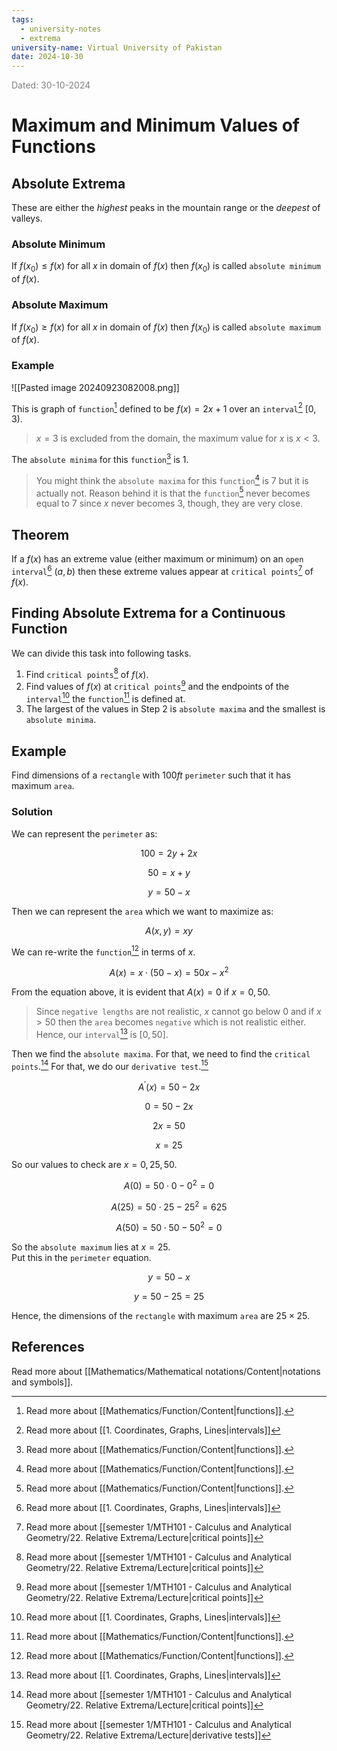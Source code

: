 ```yaml
---
tags:
  - university-notes
  - extrema
university-name: Virtual University of Pakistan
date: 2024-10-30
---
```


<span style="color: gray;">Dated: 30-10-2024</span>

# Maximum and Minimum Values of Functions

## Absolute Extrema

These are either the _highest_ peaks in the mountain range or the _deepest_ of valleys.

### Absolute Minimum

If $f(x_0) \le f(x)$ for all $x$ in domain of $f(x)$ then $f(x_0)$ is called `absolute minimum` of $f(x)$.

### Absolute Maximum

If $f(x_0) \ge f(x)$ for all $x$ in domain of $f(x)$ then $f(x_0)$ is called `absolute maximum` of $f(x)$.

### Example

![[Pasted image 20240923082008.png]]

This is graph of `function`[^1] defined to be $f(x) = 2x + 1$ over an `interval`[^2] $[0, 3)$.  

> $x = 3$ is excluded from the domain, the maximum value for $x$ is $x < 3$.  

The `absolute minima` for this `function`[^1] is $1$.

> You might think the `absolute maxima` for this `function`[^1] is $7$ but it is actually not. Reason behind it is that the `function`[^1] never becomes equal to $7$ since $x$ never becomes $3$, though, they are very close.

## Theorem

If a $f(x)$ has an extreme value (either maximum or minimum) on an `open interval`[^2] $(a, b)$ then these extreme values appear at `critical points`[^3] of $f(x)$.

## Finding Absolute Extrema for a Continuous Function

We can divide this task into following tasks.

1. Find `critical points`[^3] of $f(x)$.
2. Find values of $f(x)$ at `critical points`[^3] and the endpoints of the `interval`[^2] the `function`[^1] is defined at.
3. The largest of the values in Step 2 is `absolute maxima` and the smallest is `absolute minima`.

## Example

Find dimensions of a `rectangle` with $100 ft$ `perimeter` such that it has maximum `area`.

### Solution

We can represent the `perimeter` as:  

$$100 = 2y + 2x$$

$$50 = x + y$$

$$y = 50 - x$$

Then we can represent the `area` which we want to maximize as:  

$$A(x, y) = xy$$

We can re-write the `function`[^1] in terms of $x$.  

$$A(x) = x \cdot (50 - x) = 50x - x^2$$

From the equation above, it is evident that $A(x) = 0$ if $x = 0, 50$.  

> Since `negative lengths` are not realistic, $x$ cannot go below $0$ and if $x > 50$ then the `area` becomes `negative` which is not realistic either. Hence, our `interval`[^2] is $[0, 50]$.

Then we find the `absolute maxima`. For that, we need to find the `critical points`.[^3] For that, we do our `derivative test`.[^4]  

$$A^{\prime}(x) = 50 - 2x$$

$$0 = 50 - 2x$$

$$2x = 50$$

$$x = 25$$

So our values to check are $x = 0, 25, 50$.  

$$A(0) = 50 \cdot 0 - 0^2 = 0$$

$$A(25) = 50 \cdot 25 - {25}^2 = 625$$

$$A(50) = 50 \cdot 50 - {50}^2 = 0$$

So the `absolute maximum` lies at $x = 25$.  
Put this in the `perimeter` equation.  

$$y = 50 - x$$

$$y = 50 - 25 = 25$$

Hence, the dimensions of the `rectangle` with maximum `area` are $25 \times 25$.

## References

Read more about [[Mathematics/Mathematical notations/Content|notations and symbols]].

[^1]: Read more about [[Mathematics/Function/Content|functions]].
[^2]: Read more about [[1. Coordinates, Graphs, Lines|intervals]]
[^3]: Read more about [[semester 1/MTH101 - Calculus and Analytical Geometry/22. Relative Extrema/Lecture|critical points]]
[^4]: Read more about [[semester 1/MTH101 - Calculus and Analytical Geometry/22. Relative Extrema/Lecture|derivative tests]]